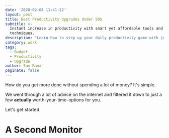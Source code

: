 ```yaml
---
date: '2020-02-04 11:41:22'
layout: post
title: Best Productivity Upgrades Under 50$
subtitle: >-
  Instant increase in productivity with smart yet affordable tools and
  techniques.
description: 'Learn how to step up your daily productivity game with just 50$ and '
category: work
tags:
  - Budget
  - Productivity
  - Upgrade
author: Sam Rana
paginate: false
---
```

How do you get more done without spending a lot of money? It's simple. 

We went through a lot of advice on the internet and filtered it down to just a few **actually** worth-your-time-options for you. 

Let's get started.

# A Second Monitor
